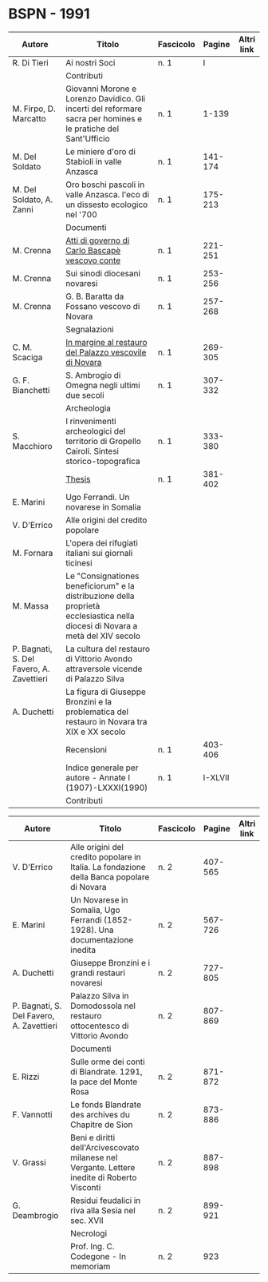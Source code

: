 # BSPN - 1991

| Autore                                   | Titolo                                                                                                                          | Fascicolo | Pagine  | Altri link |
|------------------------------------------|---------------------------------------------------------------------------------------------------------------------------------|-----------|---------|------------|
| R. Di Tieri                              | Ai nostri Soci                                                                                                                  | n. 1      | I       |            |
|                                          | Contributi                                                                                                                      |           |         |            |
| M. Firpo, D. Marcatto                    | Giovanni Morone e Lorenzo Davidico. Gli incerti del reformare sacra per homines e le pratiche del Sant'Ufficio                  | n. 1      | 1-139   |            |
| M. Del Soldato                           | Le miniere d'oro di Stabioli in valle Anzasca                                                                                   | n. 1      | 141-174 |            |
| M. Del Soldato, A. Zanni                 | Oro boschi pascoli in valle Anzasca. l'eco di un dissesto ecologico nel '700                                                    | n. 1      | 175-213 |            |
|                                          | Documenti                                                                                                                       |           |         |            |
| M. Crenna                                | [Atti di governo di Carlo Bascapè vescovo conte](https://en.calameo.com/read/0047331280ab4cc8f69d1)                             | n. 1      | 221-251 |            |
| M. Crenna                                | Sui sinodi diocesani novaresi                                                                                                   | n. 1      | 253-256 |            |
| M. Crenna                                | G. B. Baratta da Fossano vescovo di Novara                                                                                      | n. 1      | 257-268 |            |
|                                          | Segnalazioni                                                                                                                    |           |         |            |
| C. M. Scaciga                            | [In margine al restauro del Palazzo vescovile di Novara](http://www.ssno.it/BSPNo/1991_Scaciga_lo.pdf)                          | n. 1      | 269-305 |            |
| G. F. Bianchetti                         | S. Ambrogio di Omegna negli ultimi due secoli                                                                                   | n. 1      | 307-332 |            |
|                                          | Archeologia                                                                                                                     |           |         |            |
| S. Macchioro                             | I rinvenimenti archeologici del territorio di Gropello Cairoli. Sintesi storico-topografica                                     | n. 1      | 333-380 |            |
|                                          | [Thesis](http://www.ssno.it/BSPNo/bspn_thesis.html#1991)                                                                        | n. 1      | 381-402 |            |
| E. Marini                                | Ugo Ferrandi. Un novarese in Somalia                                                                                            |           |         |            |
| V. D'Errico                              | Alle origini del credito popolare                                                                                               |           |         |            |
| M. Fornara                               | L'opera dei rifugiati italiani sui giornali ticinesi                                                                            |           |         |            |
| M. Massa                                 | Le "Consignationes beneficiorum" e la distribuzione della proprietà ecclesiastica nella diocesi di Novara a metà del XIV secolo |           |         |            |
| P. Bagnati, S. Del Favero, A. Zavettieri | La cultura del restauro di Vittorio Avondo attraversole vicende di Palazzo Silva                                                |           |         |            |
| A. Duchetti                              | La figura di Giuseppe Bronzini e la problematica del restauro in Novara tra XIX e XX secolo                                     |           |         |            |
|                                          | Recensioni                                                                                                                      | n. 1      | 403-406 |            |
|                                          | Indice generale per autore - Annate I (1907)-LXXXI(1990)                                                                        | n. 1      | I-XLVII |            |
|                                          | Contributi                                                                                                                      |           |         |            |

| Autore                                   | Titolo                                                                                       | Fascicolo | Pagine  | Altri link |
|------------------------------------------|----------------------------------------------------------------------------------------------|-----------|---------|------------|
| V. D'Errico                              | Alle origini del credito popolare in Italia. La fondazione della Banca popolare di Novara    | n. 2      | 407-565 |            |
| E. Marini                                | Un Novarese in Somalia, Ugo Ferrandi (1852-1928). Una documentazione inedita                 | n. 2      | 567-726 |            |
| A. Duchetti                              | Giuseppe Bronzini e i grandi restauri novaresi                                               | n. 2      | 727-805 |            |
| P. Bagnati, S. Del Favero, A. Zavettieri | Palazzo Silva in Domodossola nel restauro ottocentesco di Vittorio Avondo                    | n. 2      | 807-869 |            |
|                                          | Documenti                                                                                    |           |         |            |
| E. Rizzi                                 | Sulle orme dei conti di Biandrate. 1291, la pace del Monte Rosa                              | n. 2      | 871-872 |            |
| F. Vannotti                              | Le fonds Blandrate des archives du Chapitre de Sion                                          | n. 2      | 873-886 |            |
| V. Grassi                                | Beni e diritti dell'Arcivescovato milanese nel Vergante. Lettere inedite di Roberto Visconti | n. 2      | 887-898 |            |
| G. Deambrogio                            | Residui feudalici in riva alla Sesia nel sec. XVII                                           | n. 2      | 899-921 |            |
|                                          | Necrologi                                                                                    |           |         |            |
|                                          | Prof. Ing. C. Codegone - In memoriam                                                         | n. 2      | 923     |            |
